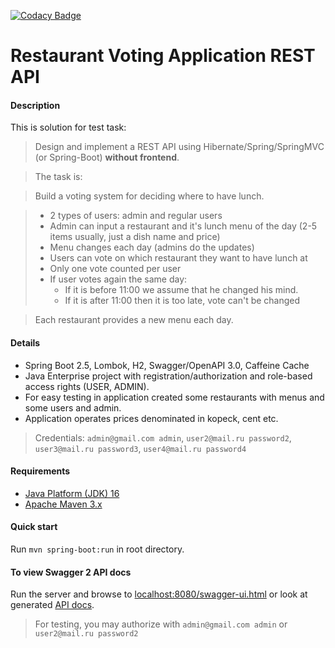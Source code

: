 [![Codacy Badge](https://app.codacy.com/project/badge/Grade/c585a6a546ec4ee6b4551b7cd1ab4b65)](https://www.codacy.com/gh/albabich/grad_boot/dashboard?utm_source=github.com&amp;utm_medium=referral&amp;utm_content=albabich/grad_boot&amp;utm_campaign=Badge_Grade)

Restaurant Voting Application REST API
===============================

#### Description

 This is solution for test task:
  
> Design and implement a REST API using Hibernate/Spring/SpringMVC (or Spring-Boot) **without frontend**.

>The task is:

>Build a voting system for deciding where to have lunch.

>* 2 types of users: admin and regular users
>* Admin can input a restaurant and it's lunch menu of the day (2-5 items usually, just a dish name and price)
>* Menu changes each day (admins do the updates)
>* Users can vote on which restaurant they want to have lunch at
>* Only one vote counted per user
>* If user votes again the same day:
>    - If it is before 11:00 we assume that he changed his mind.
>    - If it is after 11:00 then it is too late, vote can't be changed

>Each restaurant provides a new menu each day.


#### Details
- Spring Boot 2.5, Lombok, H2, Swagger/OpenAPI 3.0, Caffeine Cache
- Java Enterprise project with registration/authorization and role-based access rights (USER, ADMIN).
- For easy testing in application created some restaurants with menus and some users and admin.
- Application operates prices denominated in kopeck, cent etc.
>  Credentials: `admin@gmail.com admin`, `user2@mail.ru password2`, `user3@mail.ru password3`, `user4@mail.ru password4`


#### Requirements
- [Java Platform (JDK) 16](http://www.oracle.com/technetwork/java/javase/downloads/index.html)
- [Apache Maven 3.x](http://maven.apache.org/)

#### Quick start
Run `mvn spring-boot:run` in root directory.

#### To view Swagger 2 API docs

Run the server and browse to [localhost:8080/swagger-ui.html](http://localhost:8080/swagger-ui.html)
 or  look at generated [API docs](https://github.com/albabich/grad_boot/blob/master/REST%20API.json).
> For testing, you may authorize with `admin@gmail.com admin` or `user2@mail.ru password2`
